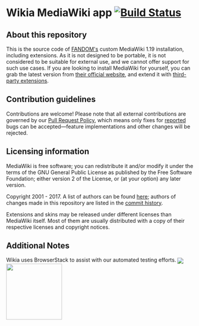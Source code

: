 # Wikia MediaWiki app [![Build Status](https://travis-ci.org/Wikia/app.svg?branch=dev)](https://travis-ci.org/Wikia/app)
## About this repository
This is the source code of [FANDOM's](http://fandom.wikia.com/explore) custom MediaWiki 1.19 installation, including extensions.
As it is not designed to be portable, it is not considered to be suitable for external use, and we cannot offer support for such use cases. If you are looking to install MediaWiki for yourself, you can grab the latest version from [their official website](https://www.mediawiki.org), and extend it with [third-party extensions](https://www.mediawiki.org/wiki/Manual:Extensions).

## Contribution guidelines
Contributions are welcome! Please note that all external contributions are governed by our [Pull Request Policy](http://dev.wikia.com/wiki/Volunteer_Developers/Pull_Request_Policy), which means only fixes for [reported](http://community.wikia.com/wiki/Special:Contact/bug) bugs can be accepted—feature implementations and other changes will be rejected.

## Licensing information
MediaWiki is free software; you can redistribute it and/or modify it under the terms of the GNU General Public License as published by the Free Software Foundation; either version 2 of the License, or (at your option) any later version.

Copyright 2001 - 2017. A list of authors can be found [here](https://phabricator.wikimedia.org//r/p/mediawiki/core;browse/master/CREDITS);
authors of changes made in this repository are listed in the [commit history](https://github.com/Wikia/app/commits/dev).

Extensions and skins may be released under different licenses than MediaWiki itself. Most of them are usually distributed with a copy of their respective licenses and copyright notices.

## Additional Notes
Wikia uses BrowserStack to assist with our automated testing efforts.
<a href="https://www.browserstack.com/automate/public-build/SlY1cjdFL0lvdGEzYjZCNW4wSmRwa3hmaVVNaWIyYUVRUitUUlozSVdpND0tLUc2cUVpSDBGZjZ0cEt6MjZMWGwvZHc9PQ==--1e3c85e699d3e2322f750d80ce097a9fab6ee979"><img valign="middle" src="https://www.browserstack.com/automate/badge.svg?badge_key=SlY1cjdFL0lvdGEzYjZCNW4wSmRwa3hmaVVNaWIyYUVRUitUUlozSVdpND0tLUc2cUVpSDBGZjZ0cEt6MjZMWGwvZHc9PQ==--1e3c85e699d3e2322f750d80ce097a9fab6ee979"></a>  <a href="http://www.browserstack.com"><img valign="middle" width="150" src="https://bstacksupport.zendesk.com/attachments/token/ojYZjNWZsYGIGhzwWlxeeoEPT/?name=browserstack-logo-600x315.png"></a>
